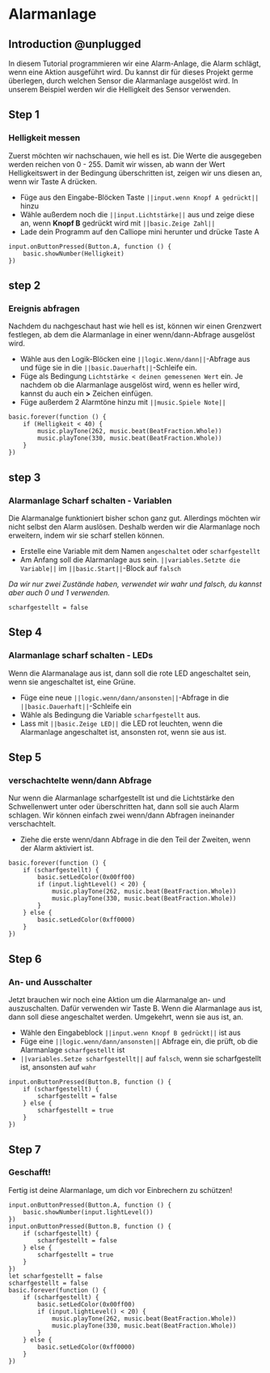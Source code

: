 # Alarmanlage

## Introduction @unplugged

In diesem Tutorial programmieren wir eine Alarm-Anlage, 
die Alarm schlägt, wenn eine Aktion ausgeführt wird.
Du kannst dir für dieses Projekt germe überlegen, durch welchen Sensor die Alarmanlage ausgelöst wird.
In unserem Beispiel werden wir die Helligkeit des Sensor verwenden.

## Step 1

### Helligkeit messen

Zuerst möchten wir nachschauen, wie hell es ist. Die Werte die ausgegeben werden reichen von
0 - 255. Damit wir wissen, ab wann der Wert Helligkeitswert in der Bedingung überschritten ist,
zeigen wir uns diesen an, wenn wir Taste A drücken.
- Füge aus den Eingabe-Blöcken Taste ``||input.wenn Knopf A gedrückt||`` hinzu
- Wähle außerdem noch die ``||input.Lichtstärke||`` aus und zeige diese an, wenn **Knopf B** gedrückt wird mit ``||basic.Zeige Zahl||``
- Lade dein Programm auf den Calliope mini herunter und drücke Taste A

```blocks
input.onButtonPressed(Button.A, function () {
    basic.showNumber(Helligkeit)
})
```



## step 2

### Ereignis abfragen

Nachdem du nachgeschaut hast wie hell es ist, können wir einen Grenzwert festlegen, 
ab dem die Alarmanlage in einer wenn/dann-Abfrage ausgelöst wird. 
- Wähle aus den Logik-Blöcken eine ``||logic.Wenn/dann||``-Abfrage aus und füge sie in die ``||basic.Dauerhaft||``-Schleife ein.
- Füge als Bedingung ``Lichtstärke < deinen gemessenen Wert`` ein.
Je nachdem ob die Alarmanlage ausgelöst wird, wenn es heller wird, kannst du auch ein **>** Zeichen einfügen. 
- Füge außerdem 2 Alarmtöne hinzu mit ``||music.Spiele Note||`` 


```blocks
basic.forever(function () {
    if (Helligkeit < 40) {
        music.playTone(262, music.beat(BeatFraction.Whole))
        music.playTone(330, music.beat(BeatFraction.Whole))
    }
})
```

## step 3

### Alarmanlage Scharf schalten - Variablen

Die Alarmanalge funktioniert bisher schon ganz gut. Allerdings möchten wir nicht selbst den Alarm auslösen.
Deshalb werden wir die Alarmanlage noch erweitern, indem wir sie scharf stellen können.
- Erstelle eine Variable mit dem Namen ``angeschaltet`` oder ``scharfgestellt``
- Am Anfang soll die Alarmanlage aus sein. ``||variables.Setzte die Variable||`` im ``||basic.Start||``-Block auf ``falsch``

*Da wir nur zwei Zustände haben, verwendet wir wahr und falsch, du kannst aber auch 0 und 1 verwenden.*

```blocks
scharfgestellt = false
```

## Step 4

### Alarmanlage scharf schalten - LEDs 

Wenn die Alarmanalage aus ist, dann soll die rote LED angeschaltet sein,  
wenn sie angeschaltet ist, eine Grüne. 
- Füge eine neue ``||logic.wenn/dann/ansonsten||``-Abfrage in die ``||basic.Dauerhaft||``-Schleife ein 
- Wähle als Bedingung die Variable ``scharfgestellt`` aus.
- Lass mit ``||basic.Zeige LED||`` die LED rot leuchten, wenn die Alarmanlage angeschaltet ist, ansonsten rot, wenn sie aus ist.

## Step 5

### verschachtelte wenn/dann Abfrage

Nur wenn die Alarmanlage scharfgestellt ist und die Lichtstärke den Schwellenwert unter oder überschritten hat,
dann soll sie auch Alarm schlagen. Wir können einfach zwei wenn/dann Abfragen ineinander verschachtelt.
- Ziehe die erste wenn/dann Abfrage in die den Teil der Zweiten, wenn der Alarm aktiviert ist.

```blocks
basic.forever(function () {
    if (scharfgestellt) {
        basic.setLedColor(0x00ff00)
        if (input.lightLevel() < 20) {
            music.playTone(262, music.beat(BeatFraction.Whole))
            music.playTone(330, music.beat(BeatFraction.Whole))
        }
    } else {
        basic.setLedColor(0xff0000)
    }
})
```

## Step 6

### An- und Ausschalter

Jetzt brauchen wir noch eine Aktion um die Alarmanalge an- und auszuschalten.
Dafür verwenden wir Taste B. Wenn die Alarmanlage aus ist, dann soll diese angeschaltet werden.
Umgekehrt, wenn sie aus ist, an.
- Wähle den Eingabeblock ``||input.wenn Knopf B gedrückt||`` ist aus
- Füge eine ``||logic.wenn/dann/ansonsten||`` Abfrage ein, die prüft, ob die Alarmanlage ``scharfgestellt`` ist
- ``||variables.Setze scharfgestellt||`` auf ``falsch``, wenn sie scharfgestellt ist, ansonsten auf ``wahr``

```blocks
input.onButtonPressed(Button.B, function () {
    if (scharfgestellt) {
        scharfgestellt = false
    } else {
        scharfgestellt = true
    }
})
```

## Step 7

### Geschafft! 

Fertig ist deine Alarmanlage, um dich vor Einbrechern zu schützen!

```blocks
input.onButtonPressed(Button.A, function () {
    basic.showNumber(input.lightLevel())
})
input.onButtonPressed(Button.B, function () {
    if (scharfgestellt) {
        scharfgestellt = false
    } else {
        scharfgestellt = true
    }
})
let scharfgestellt = false
scharfgestellt = false
basic.forever(function () {
    if (scharfgestellt) {
        basic.setLedColor(0x00ff00)
        if (input.lightLevel() < 20) {
            music.playTone(262, music.beat(BeatFraction.Whole))
            music.playTone(330, music.beat(BeatFraction.Whole))
        }
    } else {
        basic.setLedColor(0xff0000)
    }
})
```

